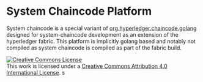 # System Chaincode Platform

System chaincode is a special variant of [org.hyperledger.chaincode.golang](golang.md) designed for system-chaincode development as an extension of the hyperledger fabric.  This platform is implicitly golang based and notably not compiled as system chaincode is compiled as part of the fabric build.

<a rel="license" href="http://creativecommons.org/licenses/by/4.0/"><img alt="Creative Commons License" style="border-width:0" src="https://i.creativecommons.org/l/by/4.0/88x31.png" /></a><br />This work is licensed under a <a rel="license" href="http://creativecommons.org/licenses/by/4.0/">Creative Commons Attribution 4.0 International License</a>.
s
